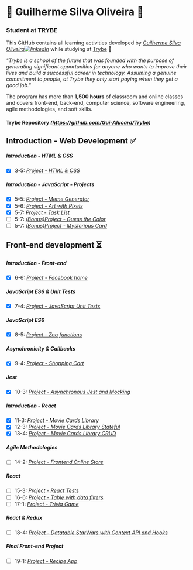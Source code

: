 <!--
### Hi there 👋
**Gui-Alucard/Gui-Alucard** is a ✨ _special_ ✨ repository because its `README.md` (this file) appears on your GitHub profile.

Here are some ideas to get you started:

- 🔭 I’m currently working on ...
- 🌱 I’m currently learning ...
- 👯 I’m looking to collaborate on ...
- 🤔 I’m looking for help with ...
- 💬 Ask me about ...
- 📫 How to reach me: ...
- 😄 Pronouns: ...
- ⚡ Fun fact: ...
-->

#  🌱 Guilherme Silva Oliveira 🌱 

### Student at TRYBE

This GitHub contains all learning activities developed by *[Guilherme Silva Oliveira![linkedIn](https://user-images.githubusercontent.com/64224044/92247653-e5267380-ee9d-11ea-995b-bbaede677424.png)](https://www.linkedin.com/in/guilhermesilva-oliveira/)* while studying at [Trybe](https://www.betrybe.com/) :rocket:

*"Trybe is a school of the future that was founded with the purpose of generating significant opportunities for anyone who wants to improve their lives and build a successful career in technology. Assuming a genuine commitment to people, at Trybe they only start paying when they get a good job."*

The program has more than **1,500 hours** of classroom and online classes and covers front-end, back-end, computer science, software engineering, agile methodologies, and soft skills.

#### Trybe Repository *(https://github.com/Gui-Alucard/Trybe)*


## Introduction - Web Development :white_check_mark:
##### Introduction - HTML & CSS
- [x] 3-5: *[Project - HTML & CSS](https://gui-alucard.github.io/Block03-Project-HTML-CSS/project-html-css/)*

##### Introduction - JavaScript - Projects
- [x] 5-5: *[Project - Meme Generator](https://gui-alucard.github.io/Block05-Project-Meme-Generator/)*
- [x] 5-6: *[Project - Art with Pixels](https://gui-alucard.github.io/Block05-Project-Art-with-Pixels/)*
- [x] 5-7: *[Project - Task List](https://gui-alucard.github.io/Block05-Project-Task-List/)*
- [ ] 5-7: *[(Bonus)Project - Guess the Color]()*
- [ ] 5-7: *[(Bonus)Project - Mysterious Card]()*

## Front-end development :hourglass_flowing_sand:
##### Introduction - Front-end
- [x] 6-6: *[Project - Facebook home](https://gui-alucard.github.io/Block06-Project-Facebook-home/)*
##### JavaScript ES6 & Unit Tests
- [x] 7-4: *[Project - JavaScript Unit Tests](https://github.com/Gui-Alucard/Block07-Project-JavaScript-Unit-Tests)*
##### JavaScript ES6
- [x] 8-5: *[Project - Zoo functions](https://github.com/Gui-Alucard/Block08-Project-Zoo-functions)*
##### Asynchronicity & Callbacks
- [x] 9-4: *[Project - Shopping Cart](https://gui-alucard.github.io/Block09-Project_Shop_cart/)*
##### Jest
- [x] 10-3: *[Project - Asynchronous Jest and Mocking](https://github.com/Gui-Alucard/Block10-Project_Mock_Assync)*
##### Introduction - React
- [x] 11-3: *[Project - Movie Cards Library](https://gui-alucard.github.io/Block11-Project_Movie_Card/)*
- [x] 12-3: *[Project - Movie Cards Library Stateful](https://gui-alucard.github.io/Block12-Project_MovieCard_Stateful/)*
- [x] 13-4: *[Project - Movie Cards Library CRUD](https://gui-alucard.github.io/Block13-Project_MovieCard_CRUD/)*
##### Agile Methodologies
- [ ] 14-2: *[Project - Frontend Online Store]()*
##### React
- [ ] 15-3: *[Project - React Tests]()*
- [ ] 16-6: *[Project - Table with data filters]()*
- [ ] 17-1: *[Project - Trivia Game]()*
##### React & Redux
- [ ] 18-4: *[Project - Datatable StarWars with Context API and Hooks]()*
##### Final Front-end Project
- [ ] 19-1: *[Project - Recipe App]()*

<!--
## Back-end development :hourglass_flowing_sand:
##### Block 20: Introduction - Relational Databases
- [ ] 20-5: *[Project - All For One]()*
##### Block 21: Relational Databases
- [ ] 21-4: *[Project - Vocabulary Booster]()*
##### Block 22: Relational Databases
- [ ] 22-3: *[Project - One For All]()*
##### Block 23: Introduction - NoSQL
- [ ] 23-4: *[Project - Data Flights]()*
##### Block 24: Updates
- [ ] 24-4: *[Project - Commerce]()*
##### Block 25: Aggregation Framework
- [ ] 25-3: *[Project - Aggregations]()*
##### Block 26: Intro - NodeJS
- [ ] 26-4: *[Project - A CLI of Ice and Fire]()*
##### Block 27: NodeJS
- [ ] 27-3: *[Project - Cookmaster]()*
##### Block 28: Software Architecture
- [ ] 28-3: *[Project - Online Store Manager]()*
##### Block 29: Node - JSON Web Token
- [ ] 29-3: *[Project - Cookmaster version 2]()*

## Infrastructures :hourglass_flowing_sand:
##### Block 30: Introduction - Deploy
- [ ] 30-3: *[Project - Stranger Things]()*
#### Block 31: Using all knowledge so far
- [ ] 31-1: *[Project - Trybeer]()*

# [...]
-->
